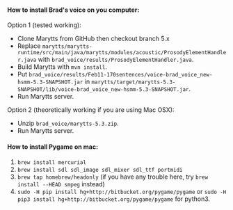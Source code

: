 #### How to install Brad's voice on you computer:

Option 1 (tested working):

- Clone Marytts from GitHub then checkout branch 5.x
- Replace `marytts/marytts-runtime/src/main/java/marytts/modules/acoustic/ProsodyElementHandler.java` with `brad_voice/results/ProsodyElementHandler.java`.
- Build Marytts with `mvn install`.
- Put `brad_voice/results/Feb11-170sentences/voice-brad_voice_new-hsmm-5.3-SNAPSHOT.jar` in `marytts/target/marytts-5.3-SNAPSHOT/lib/voice-brad_voice_new-hsmm-5.3-SNAPSHOT.jar`. 
- Run Marytts server. 

Option 2 (theoretically working if you are using Mac OSX):

- Unzip `brad_voice/marytts-5.3.zip`. 
- Run Marytts server. 



#### How to install Pygame on mac:

1. `brew install mercurial`
2. `brew install sdl sdl_image sdl_mixer sdl_ttf portmidi`
3. `brew tap homebrew/headonly` (if you have any trouble here, try `brew install --HEAD smpeg` instead)
4. `sudo -H pip install hg+http://bitbucket.org/pygame/pygame` or `sudo -H pip3 install hg+http://bitbucket.org/pygame/pygame` for python3.